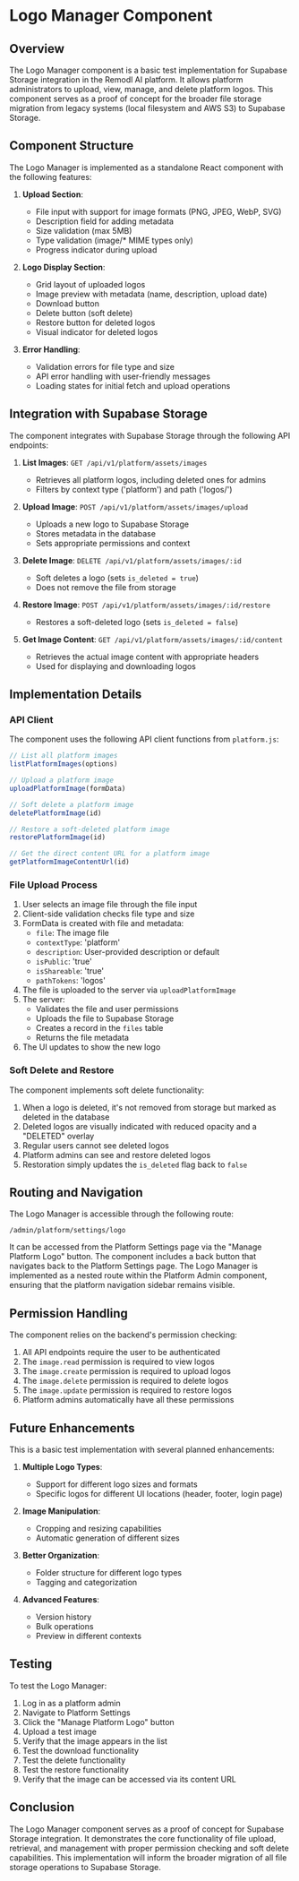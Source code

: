 # Logo Manager Component

## Overview

The Logo Manager component is a basic test implementation for Supabase Storage integration in the Remodl AI platform. It allows platform administrators to upload, view, manage, and delete platform logos. This component serves as a proof of concept for the broader file storage migration from legacy systems (local filesystem and AWS S3) to Supabase Storage.

## Component Structure

The Logo Manager is implemented as a standalone React component with the following features:

1. **Upload Section**:
   - File input with support for image formats (PNG, JPEG, WebP, SVG)
   - Description field for adding metadata
   - Size validation (max 5MB)
   - Type validation (image/* MIME types only)
   - Progress indicator during upload

2. **Logo Display Section**:
   - Grid layout of uploaded logos
   - Image preview with metadata (name, description, upload date)
   - Download button
   - Delete button (soft delete)
   - Restore button for deleted logos
   - Visual indicator for deleted logos

3. **Error Handling**:
   - Validation errors for file type and size
   - API error handling with user-friendly messages
   - Loading states for initial fetch and upload operations

## Integration with Supabase Storage

The component integrates with Supabase Storage through the following API endpoints:

1. **List Images**: `GET /api/v1/platform/assets/images`
   - Retrieves all platform logos, including deleted ones for admins
   - Filters by context type ('platform') and path ('logos/')

2. **Upload Image**: `POST /api/v1/platform/assets/images/upload`
   - Uploads a new logo to Supabase Storage
   - Stores metadata in the database
   - Sets appropriate permissions and context

3. **Delete Image**: `DELETE /api/v1/platform/assets/images/:id`
   - Soft deletes a logo (sets `is_deleted = true`)
   - Does not remove the file from storage

4. **Restore Image**: `POST /api/v1/platform/assets/images/:id/restore`
   - Restores a soft-deleted logo (sets `is_deleted = false`)

5. **Get Image Content**: `GET /api/v1/platform/assets/images/:id/content`
   - Retrieves the actual image content with appropriate headers
   - Used for displaying and downloading logos

## Implementation Details

### API Client

The component uses the following API client functions from `platform.js`:

```javascript
// List all platform images
listPlatformImages(options)

// Upload a platform image
uploadPlatformImage(formData)

// Soft delete a platform image
deletePlatformImage(id)

// Restore a soft-deleted platform image
restorePlatformImage(id)

// Get the direct content URL for a platform image
getPlatformImageContentUrl(id)
```

### File Upload Process

1. User selects an image file through the file input
2. Client-side validation checks file type and size
3. FormData is created with file and metadata:
   - `file`: The image file
   - `contextType`: 'platform'
   - `description`: User-provided description or default
   - `isPublic`: 'true'
   - `isShareable`: 'true'
   - `pathTokens`: 'logos'
4. The file is uploaded to the server via `uploadPlatformImage`
5. The server:
   - Validates the file and user permissions
   - Uploads the file to Supabase Storage
   - Creates a record in the `files` table
   - Returns the file metadata
6. The UI updates to show the new logo

### Soft Delete and Restore

The component implements soft delete functionality:

1. When a logo is deleted, it's not removed from storage but marked as deleted in the database
2. Deleted logos are visually indicated with reduced opacity and a "DELETED" overlay
3. Regular users cannot see deleted logos
4. Platform admins can see and restore deleted logos
5. Restoration simply updates the `is_deleted` flag back to `false`

## Routing and Navigation

The Logo Manager is accessible through the following route:

```
/admin/platform/settings/logo
```

It can be accessed from the Platform Settings page via the "Manage Platform Logo" button. The component includes a back button that navigates back to the Platform Settings page. The Logo Manager is implemented as a nested route within the Platform Admin component, ensuring that the platform navigation sidebar remains visible.

## Permission Handling

The component relies on the backend's permission checking:

1. All API endpoints require the user to be authenticated
2. The `image.read` permission is required to view logos
3. The `image.create` permission is required to upload logos
4. The `image.delete` permission is required to delete logos
5. The `image.update` permission is required to restore logos
6. Platform admins automatically have all these permissions

## Future Enhancements

This is a basic test implementation with several planned enhancements:

1. **Multiple Logo Types**:
   - Support for different logo sizes and formats
   - Specific logos for different UI locations (header, footer, login page)

2. **Image Manipulation**:
   - Cropping and resizing capabilities
   - Automatic generation of different sizes

3. **Better Organization**:
   - Folder structure for different logo types
   - Tagging and categorization

4. **Advanced Features**:
   - Version history
   - Bulk operations
   - Preview in different contexts

## Testing

To test the Logo Manager:

1. Log in as a platform admin
2. Navigate to Platform Settings
3. Click the "Manage Platform Logo" button
4. Upload a test image
5. Verify that the image appears in the list
6. Test the download functionality
7. Test the delete functionality
8. Test the restore functionality
9. Verify that the image can be accessed via its content URL

## Conclusion

The Logo Manager component serves as a proof of concept for Supabase Storage integration. It demonstrates the core functionality of file upload, retrieval, and management with proper permission checking and soft delete capabilities. This implementation will inform the broader migration of all file storage operations to Supabase Storage. 